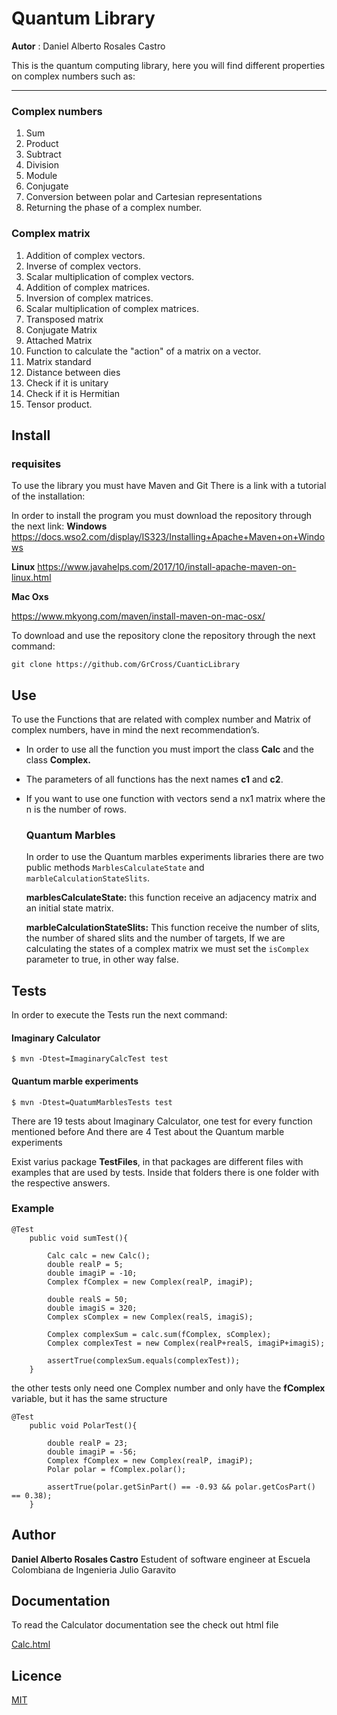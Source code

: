 # Quantum Library

**Autor** : Daniel Alberto Rosales Castro

This is the quantum computing library, here you will find different properties on complex numbers such as:

---
### Complex numbers
1.  Sum
2.  Product
3.  Subtract
4.  Division
5.  Module
6.  Conjugate
7.  Conversion between polar and Cartesian representations
8.  Returning the phase of a complex number.
### Complex matrix

 1. Addition of complex vectors.
 2. Inverse of complex vectors.
 3. Scalar multiplication of complex vectors.
 4. Addition of complex matrices.
 5. Inversion of complex matrices.
 6. Scalar multiplication of complex matrices.
 7. Transposed matrix
 8. Conjugate Matrix
 9. Attached Matrix
10. Function to calculate the "action" of a matrix on a vector.
11. Matrix standard
12. Distance between dies
13. Check if it is unitary
14. Check if it is Hermitian
15. Tensor product.





## Install

### requisites
To use the library you must have Maven and Git
There is a link with a tutorial of the installation:

In order to install the program you must download the repository through the next link:
**Windows**
https://docs.wso2.com/display/IS323/Installing+Apache+Maven+on+Windows

**Linux**
https://www.javahelps.com/2017/10/install-apache-maven-on-linux.html

**Mac Oxs**

https://www.mkyong.com/maven/install-maven-on-mac-osx/

To download and use the repository clone the repository through the next command:


````
git clone https://github.com/GrCross/CuanticLibrary
````
## Use

To use the Functions that are related with complex number and Matrix of complex numbers, have in mind the next recommendation’s.

* In order to use all the function you must import the class **Calc** and the class **Complex.**
* The parameters of all functions has the next names **c1** and **c2**.
* If you want to use one function with vectors send a nx1 matrix where the n is the number of rows.
  
  ### Quantum Marbles
  In order to use the Quantum marbles experiments libraries there are two public methods ``MarblesCalculateState`` and ``marbleCalculationStateSlits``.

  **marblesCalculateState:** this function receive an adjacency matrix and an initial state matrix.

  **marbleCalculationStateSlits:** This function receive the number of slits, the number of shared slits and the number of targets, If we are calculating the states of a complex matrix we must set the ``isComplex`` parameter to true, in other way false. 


## Tests

In order to execute the Tests run the next command:

#### Imaginary Calculator
````
$ mvn -Dtest=ImaginaryCalcTest test
````

#### Quantum marble experiments
````
$ mvn -Dtest=QuatumMarblesTests test
````

There are 19 tests about Imaginary Calculator, one test for every function mentioned before And there are 4 Test about the Quantum marble experiments

Exist varius package **TestFiles**, in that packages are different files with examples that are used by tests. Inside that folders there is one folder with the respective answers.

### Example

````
@Test
    public void sumTest(){

        Calc calc = new Calc();
        double realP = 5;
        double imagiP = -10;
        Complex fComplex = new Complex(realP, imagiP);

        double realS = 50;
        double imagiS = 320;
        Complex sComplex = new Complex(realS, imagiS);

        Complex complexSum = calc.sum(fComplex, sComplex);
        Complex complexTest = new Complex(realP+realS, imagiP+imagiS);
        
        assertTrue(complexSum.equals(complexTest));
    }
````

the other tests only need one Complex number and only have the **fComplex** variable, but it has the same structure

````
@Test
    public void PolarTest(){
        
        double realP = 23;
        double imagiP = -56;
        Complex fComplex = new Complex(realP, imagiP);
        Polar polar = fComplex.polar();
        
        assertTrue(polar.getSinPart() == -0.93 && polar.getCosPart() == 0.38);         
    }
````
## Author
**Daniel Alberto Rosales Castro**
Estudent of software engineer at Escuela Colombiana de Ingenieria Julio Garavito


## Documentation

To read the Calculator documentation see the check out html file

[Calc.html](Calc.html)

## Licence
[MIT](LICENSE)

